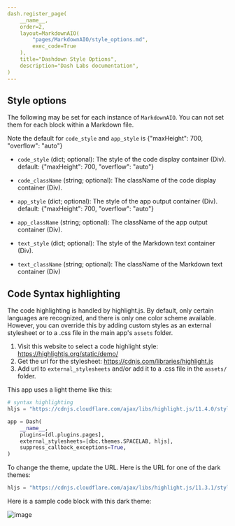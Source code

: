 ```yaml
---
dash.register_page(
    __name__,    
    order=2,
    layout=MarkdownAIO(
        "pages/MarkdownAIO/style_options.md", 
        exec_code=True
    ),
    title="Dashdown Style Options",
    description="Dash Labs documentation",
)
---
```


## Style options 

The following may be set for each instance of `MarkdownAIO`.  You can not set them for each block within a Markdown file.

Note the default for `code_style` and `app_style` is {"maxHeight": 700, "overflow": "auto"}


- `code_style` (dict; optional):
The style of the code display container (Div).
default: {"maxHeight": 700, "overflow": "auto"}

- `code_className` (string; optional):
The className of the code display container (Div).

- `app_style` (dict; optional):
The style of the app output container (Div).
default: {"maxHeight": 700, "overflow": "auto"}

- `app_className` (string; optional):
The className of the app output container (Div).

- `text_style` (dict; optional):
The style of the Markdown text container (Div).

- `text_className` (string; optional):
The className of the Markdown text container (Div)


## Code Syntax highlighting

The code highlighting is handled by highlight.js. By default, only certain languages are recognized, and there is only
one color scheme available. However, you can override this by adding custom styles as an external stylesheet or to a
.css file in the main app's `assets` folder.

1) Visit this website to select a code highlight style:  https://highlightjs.org/static/demo/
2) Get the url for the stylesheet: https://cdnjs.com/libraries/highlight.js
3) Add url to `external_stylesheets` and/or add it to a .css file in the  `assets/` folder.

This app uses a light theme like this:

```python exec-code-false
# syntax highlighting
hljs = "https://cdnjs.cloudflare.com/ajax/libs/highlight.js/11.4.0/styles/stackoverflow-light.min.css"

app = Dash(
    __name__,
    plugins=[dl.plugins.pages],
    external_stylesheets=[dbc.themes.SPACELAB, hljs],
    suppress_callback_exceptions=True,
)

```

To change the theme, update the URL. Here is the URL for one of the dark themes:

```python exec-code-false
hljs = "https://cdnjs.cloudflare.com/ajax/libs/highlight.js/11.3.1/styles/github-dark-dimmed.min.css"

```

Here is a sample code block with this dark theme:

![image](https://user-images.githubusercontent.com/72614349/150701421-44b1da68-8529-4185-8360-0c9fe895e698.png)
